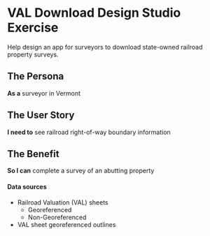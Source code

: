 # VAL Download Design Studio Exercise  
Help design an app for surveyors to download state-owned railroad property surveys.  

## The Persona  
**As a** surveyor in Vermont

## The User Story  
**I need to** see railroad right-of-way boundary information

## The Benefit  
**So I can** complete a survey of an abutting property

#### Data sources
- Railroad Valuation (VAL) sheets
  - Georeferenced
  - Non-Georeferenced
- VAL sheet georeferenced outlines
